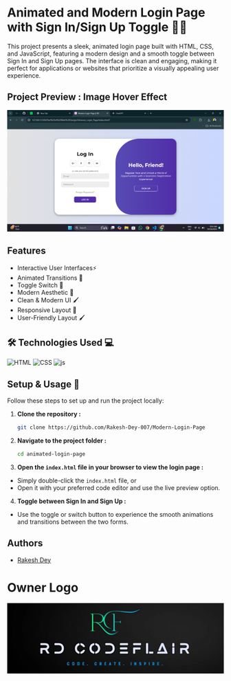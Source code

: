 
# Animated and Modern Login Page with Sign In/Sign Up Toggle 🔐✨

This project presents a sleek, animated login page built with HTML, CSS, and JavaScript, featuring a modern design and a smooth toggle between Sign In and Sign Up pages. The interface is clean and engaging, making it perfect for applications or websites that prioritize a visually appealing user experience.

## Project Preview : Image Hover Effect

![Result](https://github.com/Rakesh-Dey-007/Modern-Login-Page/blob/main/Login_Page_Img.png)


## Features

- Interactive User Interfaces⚡
- Animated Transitions 🎥
- Toggle Switch 🔄
- Modern Aesthetic 🎨
- Clean & Modern UI 🖌️
- Responsive Layout 📱
- User-Friendly Layout 🖌️




## 🛠 Technologies Used 💻

<p align="left">
  <img src="https://cdn.iconscout.com/icon/free/png-512/free-html-logo-icon-download-in-svg-png-gif-file-formats--brand-company-business-brands-pack-logos-icons-2284975.png?f=webp&w=256" alt="HTML" width="70" height="70">
  <img src="https://cdn.iconscout.com/icon/free/png-512/free-css-logo-icon-download-in-svg-png-gif-file-formats--logos-pack-icons-722685.png?f=webp&w=256" alt="CSS" width="70" height="70">
  <img src="https://cdn.iconscout.com/icon/free/png-512/free-javascript-logo-icon-download-in-svg-png-gif-file-formats--brand-company-business-brands-pack-logos-icons-2284965.png?f=webp&w=256" alt="js" width="70" height="70">
</p>

## Setup & Usage 🚀

Follow these steps to set up and run the project locally:

1. **Clone the repository :**
   ```bash
   git clone https://github.com/Rakesh-Dey-007/Modern-Login-Page
   ```

2. **Navigate to the project folder :**
    ```bash
    cd animated-login-page
    ```

3. **Open the `index.html` file in your browser to view the login page :**
- Simply double-click the `index.html` file, or
- Open it with your preferred code editor and use the live preview option.
4. **Toggle between Sign In and Sign Up :**
- Use the toggle or switch button to experience the smooth animations and transitions between the two forms.





## Authors

- [Rakesh Dey](https://github.com/Rakesh-Dey-007)


# Owner Logo

![Logo](https://github.com/Rakesh-Dey-007/Web_Projects/blob/main/01.%20Image%20Search%20Filter/Logo_Crop.jpg)


